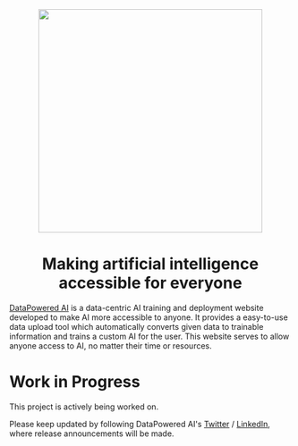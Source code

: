 <div align="center">

<img src="https://user-images.githubusercontent.com/96705270/237034372-30931254-c493-4bdb-a3a0-bb92d919273b.png" width="400" />

# Making artificial intelligence accessible for everyone

</div>

[DataPowered AI](https://datapowered.ai) is a data-centric AI training and deployment website developed to make AI more accessible to anyone. It provides a easy-to-use data upload tool which automatically converts given data to trainable information and trains a custom AI for the user. This website serves to allow anyone access to AI, no matter their time or resources.

<div align="center">

</div>

# Work in Progress

This project is actively being worked on.

Please keep updated by following DataPowered AI's [Twitter](https://twitter.com/datapoweredai) / [LinkedIn](https://linkedin.com/company/datapoweredai), where release announcements will be made.
